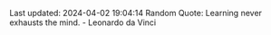 Last updated: 2024-04-02 19:04:14
Random Quote: Learning never exhausts the mind. - Leonardo da Vinci